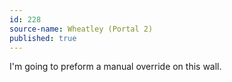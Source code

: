 ```yaml
---
id: 228
source-name: Wheatley (Portal 2)
published: true
---
```

 I'm going to preform a manual override on this wall.
